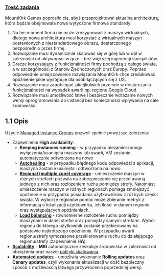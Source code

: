 ### [Treść zadania](https://szkolachmury.pl/google-cloud-platform-droga-architekta/tydzien-5-instance-groups-i-autoskalowanie/zadanie-domowe-nr-5/) 

MountKirk Games poprosiło cię, abyś przeprojektował aktualną architekturę, która będzie obejmowała nowe wytyczone firmowe standardy:

1. Na ten moment firma nie może zrezygnować z maszyn wirtualnych, dlatego nowa architektura musi korzystać z wirtualnych maszyn postawionych z niestandardowego obrazu, dostarczonego bezpośrednio przez firmę.
2. Rozwiązanie musi dynamicznie skalować się w górę lub w dół w zależności od aktywności w grze - bez większej ingerencji specjalistów.
3. Gracze korzystający z funkcjonalności firmy pochodzą z całego świata, a w szczególności z Stanów Zjednoczonych oraz Europy. Poprzez odpowiednie umiejscowienie rozwiązania MountKirk chce zredukować opóźnienie jakie występuje dla osób łączących się z US.
4. Rozwiązanie musi zapobiegać jakiejkolwiek przerwie w dostarczaniu funkcjonalności na wypadek awarii np. regionu Google Cloud.
5. Rozwiązanie musi umożliwość łatwe i bezpiecznie wdrażanie nowych wersji oprogramowania do instancji bez konieczności wpływania na całe środowisko.

## 1.1 Opis
Użycie [Managed Instance Groups](https://cloud.google.com/compute/docs/instance-groups/) pozwoli spełnić powyższe założenia:
* Zapewnienie **High availability**:
  * **Keeping instances running** - w przypadku niezamierzonego wyłączenia/usunięcia maszyny lub awarii, VM zostanie automatycznie odtworzona na nowo
  * [**Autohealing**](https://cloud.google.com/compute/docs/instance-groups/#autohealing) - w przypadku błędnego kodu odpowiedzi z aplikacji, maszyna zostanie usunięta i odtworzona na nowo
  * [**Regional (multiple zone) coverage**](https://cloud.google.com/compute/docs/instance-groups/#types_of_managed_instance_groups) - umieszczenie maszyn w różnych strefach pozwala na zabezpieczenie się przed awarią jednego z nich oraz rozłożeniem ruchu pomiędzy strefy. Natomiast umieszczenie maszyn w różnych regionach pomaga zmniejszyć opóźnienie w przypadku posiadania użytkowników z różnych części świata. W wyborze regionów pomóc może zbieranie metryk z informacją o lokalizacji użytkownika, ich ilości w danym regionie oraz występujących opóźnieniach.
  * [**Load balancing**](https://cloud.google.com/compute/docs/instance-groups/#load_balancing) - równomierne rozłożenie ruchu pomiędzy maszynami w danej strefie oraz pomiędzy samymi strefami. Wybór regionu do którego użytkownik zostanie przekierowany na podstawie najkrótszego opóźnienia. W przypadku awarii regionu/strefy tymczasowe przekierowanie ruchu do działającego regionu/strefy (zapewnienie **HA**).
* [**Scalability**](https://cloud.google.com/compute/docs/instance-groups/#autoscaling) - **MIG** automatycznie zeskaluje środowisko w zależności od obciążenia oraz naszej [polityki skalowania](https://cloud.google.com/compute/docs/autoscaler/#policies).
* [**Automated updates**](https://cloud.google.com/compute/docs/instance-groups/#automatic_updating) - umożliwia wykonanie **Rolling updates** oraz **Canary updates**, czyli wykonanie aktualizacji w dość bezpieczny sposób z możliwością łatwego przywrócenia poprzedniej wersji.



